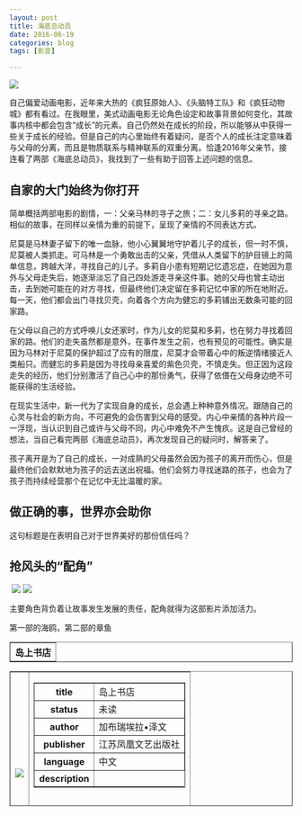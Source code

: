 ```yaml
---
layout: post
title: 海底总动员
date: 2016-06-19
categories: blog
tags: [影音]

---
```


![](http://img31.mtime.cn/pi/2016/06/14/170553.78477594_1000X1000.jpg)

自己偏爱动画电影，近年来大热的《疯狂原始人》、《头脑特工队》和《疯狂动物城》都有看过。在我眼里，美式动画电影无论角色设定和故事背景如何变化，其故事内核中都会包含“成长”的元素。自己仍然处在成长的阶段，所以能够从中获得一些关于成长的经验。但是自己的内心里始终有着疑问，是否个人的成长注定意味着与父母的分离，而且是物质联系与精神联系的双重分离。恰逢2016年父亲节，接连看了两部《海底总动员》，我找到了一些有助于回答上述问题的信息。

## 自家的大门始终为你打开

简单概括两部电影的剧情，一：父亲马林的寻子之旅；二：女儿多莉的寻亲之路。相似的故事，在同样以亲情为重的前提下，呈现了亲情的不同表达方式。

尼莫是马林妻子留下的唯一血脉，他小心翼翼地守护着儿子的成长，但一时不慎，尼莫被人类抓走。可马林是一个勇敢出击的父亲，凭借从人类留下的护目镜上的简单信息，跨越大洋，寻找自己的儿子。多莉自小患有短期记忆遗忘症，在她因为意外与父母走失后，她逐渐淡忘了自己四处游走寻亲这件事。她的父母也曾主动出击，去到她可能在的对方寻找，但最终他们决定留在多莉记忆中家的所在地附近。每一天，他们都会出门寻找贝壳，向着各个方向为健忘的多莉铺出无数条可能的回家路。

在父母以自己的方式呼唤儿女还家时，作为儿女的尼莫和多莉，也在努力寻找着回家的路。他们的走失虽然都是意外，在事件发生之前，也有预见的可能性。确实是因为马林对于尼莫的保护超过了应有的限度，尼莫才会带着心中的叛逆情绪接近人类船只。而健忘的多莉是因为寻找母亲喜爱的紫色贝壳，不慎走失。但正因为这段走失的经历，他们分别激活了自己心中的那份勇气，获得了依偎在父母身边绝不可能获得的生活经验。

在现实生活中，新一代为了实现自身的成长，总会遇上种种意外情况。跟随自己的心灵与社会的新方向，不可避免的会伤害到父母的感受。内心中亲情的各种片段一一浮现，当认识到自己或许与父母不同，内心中难免不产生愧疚。这是自己曾经的想法，当自己看完两部《海底总动员》，再次发现自己的疑问时，解答来了。

孩子离开是为了自己的成长，一对成熟的父母虽然会因为孩子的离开而伤心，但是最终他们会默默地为孩子的远去送出祝福。他们会努力寻找迷路的孩子，也会为了孩子而持续经营那个在记忆中无比温暖的家。

## 做正确的事，世界亦会助你

这句标题是在表明自己对于世界美好的那份信任吗？

## 抢风头的“配角”



​                                 ![](http://img31.mtime.cn/pi/2014/03/07/084506.16657320_220X220.jpg)                        ![](http://img31.mtime.cn/pi/2016/05/25/093004.52824253_220X220.jpg)

主要角色背负着让故事发生发展的责任，配角就得为这部影片添加活力。

第一部的海鸥，第二部的章鱼

<html>

<body>

<table width="420"  border="1" >

<tr>

<th align="left">岛上书店</th>

</tr>

<table width="420" height="240" border="1" >

<td>

<img src = "https://images-cn.ssl-images-amazon.com/images/I/516miTaSDZL._AA160_.jpg">

<td align="right">

<table border="1">

<tr>

<th>title</th>

<td>岛上书店</td>

</tr>

<tr>

<th>status</th>

<td>未读</td>

</tr>

<tr>

<th>author</th>

<td>加布瑞埃拉•泽文</td>

</tr>

<th>publisher</th>

<td>江苏凤凰文艺出版社</td>

</tr>

<th>language</th>

<td>中文</td>

</tr>

<th>description</th>

</td>

</table>





## 迭代

* 2016年0月日 二稿
* 2016年06月19日 初稿